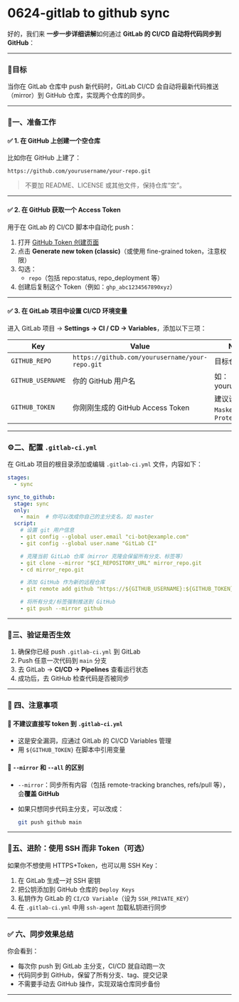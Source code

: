 # 0624-gitlab to github sync

好的，我们来 **一步一步详细讲解**如何通过 **GitLab 的 CI/CD 自动将代码同步到 GitHub**：

***

### 🎯目标

当你在 GitLab 仓库中 push 新代码时，GitLab CI/CD 会自动将最新代码推送（mirror）到 GitHub 仓库，实现两个仓库的同步。

***

### 🧱一、准备工作

#### ✅ 1. 在 GitHub 上创建一个空仓库

比如你在 GitHub 上建了：

```
https://github.com/yourusername/your-repo.git
```

> 不要加 README、LICENSE 或其他文件，保持仓库“空”。

***

#### ✅ 2. 在 GitHub 获取一个 Access Token

用于在 GitLab 的 CI/CD 脚本中自动化 push：

1. 打开 [GitHub Token 创建页面](https://github.com/settings/tokens)
2. 点击 **Generate new token (classic)**（或使用 fine-grained token，注意权限）
3. 勾选：
   * `repo`（包括 repo:status, repo\_deployment 等）
4. 创建后复制这个 Token（例如：`ghp_abc1234567890xyz`）

***

#### ✅ 3. 在 GitLab 项目中设置 CI/CD 环境变量

进入 GitLab 项目 → **Settings → CI / CD → Variables**，添加以下三项：

| Key               | Value                                           | Notes                        |
| ----------------- | ----------------------------------------------- | ---------------------------- |
| `GITHUB_REPO`     | `https://github.com/yourusername/your-repo.git` | 目标仓库地址                       |
| `GITHUB_USERNAME` | 你的 GitHub 用户名                                   | 如：yourusername               |
| `GITHUB_TOKEN`    | 你刚刚生成的 GitHub Access Token                      | 建议设置为 `Masked` 和 `Protected` |

***

### ⚙️二、配置 `.gitlab-ci.yml`

在 GitLab 项目的根目录添加或编辑 `.gitlab-ci.yml` 文件，内容如下：

```yaml
stages:
  - sync

sync_to_github:
  stage: sync
  only:
    - main  # 你可以改成你自己的主分支名，如 master
  script:
    # 设置 git 用户信息
    - git config --global user.email "ci-bot@example.com"
    - git config --global user.name "GitLab CI"

    # 克隆当前 GitLab 仓库（mirror 克隆会保留所有分支、标签等）
    - git clone --mirror "$CI_REPOSITORY_URL" mirror_repo.git
    - cd mirror_repo.git

    # 添加 GitHub 作为新的远程仓库
    - git remote add github "https://${GITHUB_USERNAME}:${GITHUB_TOKEN}@github.com/yourusername/your-repo.git"

    # 将所有分支/标签强制推送到 GitHub
    - git push --mirror github
```

***

### 🧪三、验证是否生效

1. 确保你已经 push `.gitlab-ci.yml` 到 GitLab
2. Push 任意一次代码到 `main` 分支
3. 去 GitLab → **CI/CD → Pipelines** 查看运行状态
4. 成功后，去 GitHub 检查代码是否被同步

***

### 📌 四、注意事项

#### 🚫 不建议直接写 token 到 `.gitlab-ci.yml`

* 这是安全漏洞，应通过 GitLab 的 CI/CD Variables 管理
* 用 `${GITHUB_TOKEN}` 在脚本中引用变量

#### 🧩 `--mirror` 和 `--all` 的区别

* `--mirror`：同步所有内容（包括 remote-tracking branches, refs/pull 等），会**覆盖 GitHub**
*   如果只想同步代码主分支，可以改成：

    ```bash
    git push github main
    ```

***

### 🧱五、进阶：使用 SSH 而非 Token（可选）

如果你不想使用 HTTPS+Token，也可以用 SSH Key：

1. 在 GitLab 生成一对 SSH 密钥
2. 把公钥添加到 GitHub 仓库的 `Deploy Keys`
3. 私钥作为 GitLab 的 `CI/CD Variable`（设为 `SSH_PRIVATE_KEY`）
4. 在 `.gitlab-ci.yml` 中用 `ssh-agent` 加载私钥进行同步

***

### ✅ 六、同步效果总结

你会看到：

* 每次你 push 到 GitLab 主分支，CI/CD 就自动跑一次
* 代码同步到 GitHub，保留了所有分支、tag、提交记录
* 不需要手动去 GitHub 操作，实现双端仓库同步备份

***

